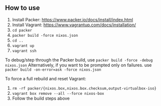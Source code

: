 ## How to use
1. Install Packer: https://www.packer.io/docs/install/index.html
2. Install Vagrant: https://www.vagrantup.com/docs/installation/
3. `cd packer`
4. `packer build -force nixos.json`
5. `cd ..`
6. `vagrant up`
7. `vagrant ssh`

To debug/step through the Packer build, use `packer build -force -debug nixos.json`
Alternatively, if you want to be prompted only on failures. use ` packer build -on-error=ask -force nixos.json`

To force a full rebuild and reset Vagrant:
1. `rm -rf packer/{nixos.box,nixos.box.checksum,output-virtualbox-iso}`
2. `vagrant box remove --all --force nixos-box`
3. Follow the build steps above

